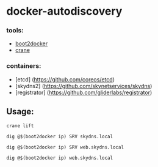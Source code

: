 # docker-autodiscovery

### tools:
- [boot2docker](http://boot2docker.io/)
- [crane](https://github.com/michaelsauter/crane)

### containers:
- [etcd] (https://github.com/coreos/etcd)
- [skydns2] (https://github.com/skynetservices/skydns)
- [registrator] (https://github.com/gliderlabs/registrator)

## Usage:

```crane lift```

```dig @$(boot2docker ip) SRV skydns.local```

```dig @$(boot2docker ip) SRV web.skydns.local```

```dig @$(boot2docker ip) web.skydns.local```


